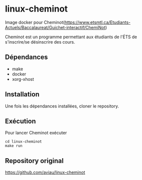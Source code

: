 # linux-cheminot
Image docker pour Cheminot(https://www.etsmtl.ca/Etudiants-Actuels/Baccalaureat/Guichet-interactif/ChemiNot)

Cheminot est un programme permettant aux étudiants de l'ÉTS de s'inscrire/se désinscrire des cours.

## Dépendances

- make
- docker
- xorg-xhost

## Installation

Une fois les dépendances installées, cloner le repository.

## Exécution

Pour lancer Cheminot exécuter
```
cd linux-cheminot
make run
```

## Repository original

https://github.com/aviau/linux-cheminot
